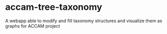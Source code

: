 # accam-tree-taxonomy
A webapp able to modify and fill taxonomy structures and visualize them as graphs for ACCAM project
